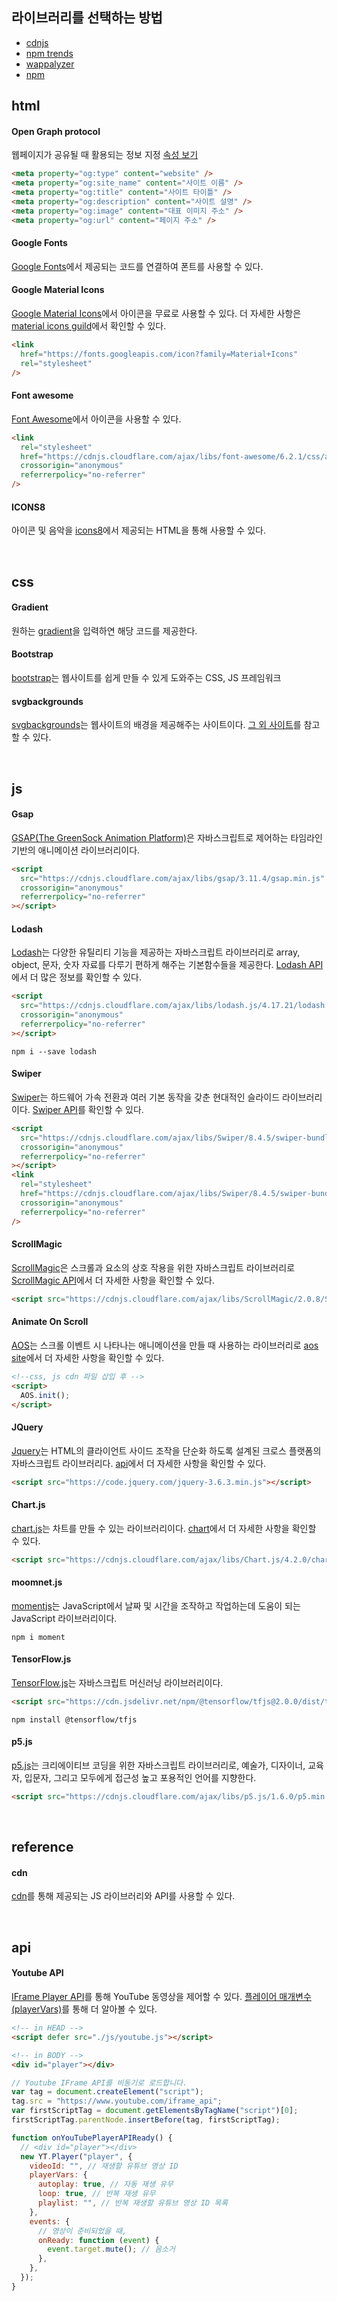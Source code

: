 ## 라이브러리를 선택하는 방법

- [cdnjs](https://cdnjs.com/)
- [npm trends](https://npmtrends.com/)
- [wappalyzer](https://www.wappalyzer.com/?utm_source=popup&utm_medium=extension&utm_campaign=wappalyzer)
- [npm](https://www.npmjs.com/)

## html

#### Open Graph protocol

웹페이지가 공유될 때 활용되는 정보 지정 [속성 보기](https://ogp.me/)

```html
<meta property="og:type" content="website" />
<meta property="og:site_name" content="사이트 이름" />
<meta property="og:title" content="사이트 타이틀" />
<meta property="og:description" content="사이트 설명" />
<meta property="og:image" content="대표 이미지 주소" />
<meta property="og:url" content="페이지 주소" />
```

#### Google Fonts

[Google Fonts](https://fonts.google.com/)에서 제공되는 코드를 연결하여 폰트를 사용할 수 있다.

#### Google Material Icons

[Google Material Icons](https://material.io/resources/icons/?style=baseline)에서 아이콘을 무료로 사용할 수 있다. 더 자세한 사항은 [material icons guild](https://developers.google.com/fonts/docs/material_icons#icon_font_for_the_web)에서 확인할 수 있다.

```html
<link
  href="https://fonts.googleapis.com/icon?family=Material+Icons"
  rel="stylesheet"
/>
```

#### Font awesome

[Font Awesome](https://fontawesome.com/)에서 아이콘을 사용할 수 있다.

```html
<link
  rel="stylesheet"
  href="https://cdnjs.cloudflare.com/ajax/libs/font-awesome/6.2.1/css/all.min.css"
  crossorigin="anonymous"
  referrerpolicy="no-referrer"
/>
```

#### ICONS8

아이콘 및 음악을 [icons8](https://icons8.kr/)에서 제공되는 HTML을 통해 사용할 수 있다.

<br/>

## css

#### Gradient

원하는 [gradient](https://cssgradient.io/)을 입력하연 해당 코드를 제공한다.

#### Bootstrap

[bootstrap](https://getbootstrap.com/)는 웹사이트를 쉽게 만들 수 있게 도와주는 CSS, JS 프레임워크

#### svgbackgrounds

[svgbackgrounds](https://www.svgbackgrounds.com/)는 웹사이트의 배경을 제공해주는 사이트이다. [그 외 사이트](https://dev.to/kiranrajvjd/the-ultimate-css-background-pattern-resource-20m8)를 참고할 수 있다.

<br>

## js

#### Gsap

[GSAP(The GreenSock Animation Platform)](https://greensock.com/gsap/)은 자바스크립트로 제어하는 타임라인 기반의 애니메이션 라이브러리이다.

```html
<script
  src="https://cdnjs.cloudflare.com/ajax/libs/gsap/3.11.4/gsap.min.js"
  crossorigin="anonymous"
  referrerpolicy="no-referrer"
></script>
```

#### Lodash

[Lodash](https://lodash.com/)는 다양한 유틸리티 기능을 제공하는 자바스크립트 라이브러리로 array, object, 문자, 숫자 자료를 다루기 편하게 해주는 기본함수들을 제공한다. [Lodash API](https://lodash.com/docs/4.17.15)에서 더 많은 정보를 확인할 수 있다.

```html
<script
  src="https://cdnjs.cloudflare.com/ajax/libs/lodash.js/4.17.21/lodash.min.js"
  crossorigin="anonymous"
  referrerpolicy="no-referrer"
></script>
```

```console
npm i --save lodash
```

#### Swiper

[Swiper](https://swiperjs.com/)는 하드웨어 가속 전환과 여러 기본 동작을 갖춘 현대적인 슬라이드 라이브러리이다. [Swiper API](https://swiperjs.com/swiper-api)를 확인할 수 있다.

```html
<script
  src="https://cdnjs.cloudflare.com/ajax/libs/Swiper/8.4.5/swiper-bundle.min.js"
  crossorigin="anonymous"
  referrerpolicy="no-referrer"
></script>
<link
  rel="stylesheet"
  href="https://cdnjs.cloudflare.com/ajax/libs/Swiper/8.4.5/swiper-bundle.css"
  crossorigin="anonymous"
  referrerpolicy="no-referrer"
/>
```

#### ScrollMagic

[ScrollMagic](https://github.com/janpaepke/ScrollMagic)은 스크롤과 요소의 상호 작용을 위한 자바스크립트 라이브러리로 [ScrollMagic API](http://scrollmagic.io/docs/)에서 더 자세한 사항을 확인할 수 있다.

```html
<script src="https://cdnjs.cloudflare.com/ajax/libs/ScrollMagic/2.0.8/ScrollMagic.min.js"></script>
```

#### Animate On Scroll

[AOS](https://github.com/michalsnik/aos)는 스크롤 이벤트 시 나타나는 애니메이션을 만들 때 사용하는 라이브러리로 [aos site](https://michalsnik.github.io/aos/)에서 더 자세한 사항을 확인할 수 있다.

```html
<!--css, js cdn 파일 삽입 후 -->
<script>
  AOS.init();
</script>
```

#### JQuery

[Jquery](https://releases.jquery.com/)는 HTML의 클라이언트 사이드 조작을 단순화 하도록 설계된 크로스 플랫폼의 자바스크립트 라이브러리다. [api](https://api.jquery.com/)에서 더 자세한 사항을 확인할 수 있다.

```html
<script src="https://code.jquery.com/jquery-3.6.3.min.js"></script>
```

#### Chart.js

[chart.js](https://cdnjs.com/libraries/Chart.js)는 차트를 만들 수 있는 라이브러리이다. [chart](https://www.chartjs.org/docs/latest/)에서 더 자세한 사항을 확인할 수 있다.

```html
<script src="https://cdnjs.cloudflare.com/ajax/libs/Chart.js/4.2.0/chart.min.js"></script>
```

#### moomnet.js

[momentjs](https://momentjs.com/)는 JavaScript에서 날짜 및 시간을 조작하고 작업하는데 도움이 되는 JavaScript 라이브러리이다.

```console
npm i moment
```

#### TensorFlow.js

[TensorFlow.js](https://www.tensorflow.org/js?hl=ko)는 자바스크립트 머신러닝 라이브러리이다.

```html
<script src="https://cdn.jsdelivr.net/npm/@tensorflow/tfjs@2.0.0/dist/tf.min.js"></script>
```

```console
npm install @tensorflow/tfjs
```

#### p5.js

[p5.js](https://p5js.org/ko/)는 크리에이티브 코딩을 위한 자바스크립트 라이브러리로, 예술가, 디자이너, 교육자, 입문자, 그리고 모두에게 접근성 높고 포용적인 언어를 지향한다.

```html
<script src="https://cdnjs.cloudflare.com/ajax/libs/p5.js/1.6.0/p5.min.js"></script>
```

<br/>

## reference

#### cdn

[cdn](https://cdnjs.com/)를 통해 제공되는 JS 라이브러리와 API를 사용할 수 있다.

<br/>

## api

#### Youtube API

[IFrame Player API](https://developers.google.com/youtube/iframe_api_reference?hl=ko)를 통해 YouTube 동영상을 제어할 수 있다. [플레이어 매개변수(playerVars)](https://developers.google.com/youtube/player_parameters.html?playerVersion=HTML5&hl=ko#Parameters)를 통해 더 알아볼 수 있다.

```html
<!-- in HEAD -->
<script defer src="./js/youtube.js"></script>

<!-- in BODY -->
<div id="player"></div>
```

```javascript
// Youtube IFrame API를 비동기로 로드합니다.
var tag = document.createElement("script");
tag.src = "https://www.youtube.com/iframe_api";
var firstScriptTag = document.getElementsByTagName("script")[0];
firstScriptTag.parentNode.insertBefore(tag, firstScriptTag);

function onYouTubePlayerAPIReady() {
  // <div id="player"></div>
  new YT.Player("player", {
    videoId: "", // 재생할 유튜브 영상 ID
    playerVars: {
      autoplay: true, // 자동 재생 유무
      loop: true, // 반복 재생 유무
      playlist: "", // 반복 재생할 유튜브 영상 ID 목록
    },
    events: {
      // 영상이 준비되었을 때,
      onReady: function (event) {
        event.target.mute(); // 음소거
      },
    },
  });
}
```
